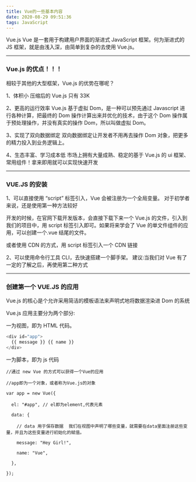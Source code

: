 ```yaml
---
title: Vue的一些基本内容
date: 2020-08-29 09:51:36
tags: JavaScript
---
```


Vue.js
Vue 是一套用于构建用户界面的渐进式 JavaScript 框架。何为渐进式的 JS 框架，就是由浅入深，由简单到复杂的去使用 Vue.js。

---

<h3>Vue.js 的优点！！！</h3>
相较于其他的大型框架，Vue.js 的优势在哪呢？

1、体积小
压缩后的 Vue.js 只有 33K

2、更高的运行效率
Vue.js 基于虚拟 Dom，是一种可以预先通过 Javascript 进行各种计算，把最终的 Dom 操作计算出来并优化的技术，由于这个 Dom 操作属于预处理操作，并没有真实的操作 Dom，所以叫做虚拟 Dom。

3、实现了双向数据绑定
双向数据绑定让开发者不用再去操作 Dom 对象，把更多的精力投入到业务逻辑上。

4、生态丰富、学习成本低
市场上拥有大量成熟、稳定的基于 Vue.js 的 ui 框架、常用组件！拿来即用就可以实现快速开发

---

<h3>VUE.JS 的安装</h3>

1、可以直接使用 “script” 标签引入，Vue 会被注册为一个全局变量。
对于初学者来说，还是使用第一种方法较好

开发的时候，在官网下载开发版本，会直接下载下来一个 Vue.js 的文件，引入到我们的项目中，用 script 标签引入即可。如果将来学会了 Vue 的单文件组件的应用，可以创建一个.vue 结尾的文件。

或者使用 CDN 的方式，用 script 标签引入一个 CDN 链接

2、可以使用命令行工具 CLI，去快速搭建一个脚手架。
建议:当我们对 Vue 有了一定的了解之后，再使用第二种方式

---

<h3>创建第一个 VUE.JS 的应用</h3>
Vue.js 的核心是个允许采用简洁的模板语法来声明式地将数据渲染进 Dom 的系统

Vue.js 应用主要分为两个部分:

一为视图，即为 HTML 代码。

```javascript
<div id="app">
  {{ message }} {{ name }}
</div>
```

一为脚本，即为 js 代码

```javasript
//通过 new Vue 的方式可以获得一个Vue的应用

//app即为一个对象，或者称为Vue.js的对象

var app = new Vue({

  el: "#app", // el即为element,代表元素

  data: {

    // data 用于保存数据  我们在视图中声明了哪些变量，就需要在data里面注册这些变量，并且为这些变量进行初始化的赋值。

    message: "Hey Girl!",

    name: "Vue",

  },

});
```
